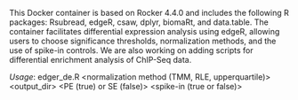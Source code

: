 This Docker container is based on Rocker 4.4.0 and includes the following R packages: Rsubread, edgeR, csaw, dplyr, biomaRt, and data.table. The container facilitates differential expression analysis using edgeR, allowing users to choose significance thresholds, normalization methods, and the use of spike-in controls. We are also working on adding scripts for differential enrichment analysis of ChIP-Seq data.

*Usage*: edger_de.R <normalization method (TMM, RLE, upperquartile)> <output_dir> <PE (true) or SE (false)> <spike-in (true or false)>

